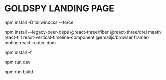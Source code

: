 # GOLDSPY LANDING  PAGE

npm install -D tailwindcss --force

npm install --legacy-peer-deps @react-three/fiber @react-three/drei maath react-tilt react-vertical-timeline-component @emailjs/browser framer-motion react-router-dom

npm install -f

npm run dev

npm run build